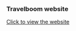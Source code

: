### Travelboom website

[Click to view the website](https://cambjj.github.io/travelbloom/travel_recommendation.html)
